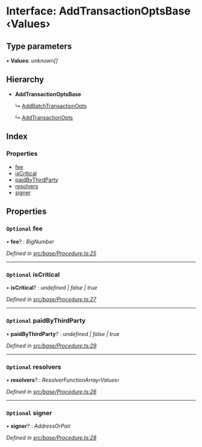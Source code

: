 # Interface: AddTransactionOptsBase ‹**Values**›

## Type parameters

▪ **Values**: *unknown[]*

## Hierarchy

* **AddTransactionOptsBase**

  ↳ [AddBatchTransactionOpts](addbatchtransactionopts.md)

  ↳ [AddTransactionOpts](addtransactionopts.md)

## Index

### Properties

* [fee](addtransactionoptsbase.md#optional-fee)
* [isCritical](addtransactionoptsbase.md#optional-iscritical)
* [paidByThirdParty](addtransactionoptsbase.md#optional-paidbythirdparty)
* [resolvers](addtransactionoptsbase.md#optional-resolvers)
* [signer](addtransactionoptsbase.md#optional-signer)

## Properties

### `Optional` fee

• **fee**? : *BigNumber*

*Defined in [src/base/Procedure.ts:25](https://github.com/PolymathNetwork/polymesh-sdk/blob/1221e467/src/base/Procedure.ts#L25)*

___

### `Optional` isCritical

• **isCritical**? : *undefined | false | true*

*Defined in [src/base/Procedure.ts:27](https://github.com/PolymathNetwork/polymesh-sdk/blob/1221e467/src/base/Procedure.ts#L27)*

___

### `Optional` paidByThirdParty

• **paidByThirdParty**? : *undefined | false | true*

*Defined in [src/base/Procedure.ts:29](https://github.com/PolymathNetwork/polymesh-sdk/blob/1221e467/src/base/Procedure.ts#L29)*

___

### `Optional` resolvers

• **resolvers**? : *ResolverFunctionArray‹Values›*

*Defined in [src/base/Procedure.ts:26](https://github.com/PolymathNetwork/polymesh-sdk/blob/1221e467/src/base/Procedure.ts#L26)*

___

### `Optional` signer

• **signer**? : *AddressOrPair*

*Defined in [src/base/Procedure.ts:28](https://github.com/PolymathNetwork/polymesh-sdk/blob/1221e467/src/base/Procedure.ts#L28)*
